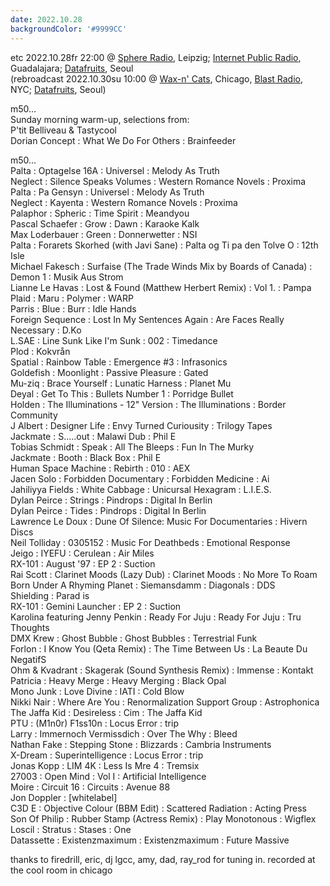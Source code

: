```yaml
---
date: 2022.10.28
backgroundColor: '#9999CC'
---
```


etc 2022.10.28fr 22:00 @ [Sphere Radio](http://www.sphere-radio.net/), Leipzig; [Internet Public Radio](http://www.internetpublicradio.live/), Guadalajara; [Datafruits](http://www.datafruits.fm/), Seoul  
(rebroadcast 2022.10.30su 10:00 @ [Wax-n' Cats](http://www.twitch.tv/waxncats), Chicago, [Blast Radio](https://blastradio.com/kimochisound), NYC; [Datafruits](http://www.datafruits.fm/), Seoul)  

m50...  
Sunday morning warm-up, selections from:  
P'tit Belliveau & Tastycool  
Dorian Concept : What We Do For Others : Brainfeeder  

m50...  
Palta : Optagelse 16A : Universel : Melody As Truth  
Neglect : Silence Speaks Volumes : Western Romance Novels : Proxima  
Palta : Pa Gensyn : Universel : Melody As Truth  
Neglect : Kayenta : Western Romance Novels : Proxima  
Palaphor : Spheric : Time Spirit : Meandyou  
Pascal Schaefer : Grow : Dawn : Karaoke Kalk  
Max Loderbauer : Green : Donnerwetter : NSI  
Palta : Forarets Skorhed (with Javi Sane) : Palta og Ti pa den Tolve O : 12th Isle  
Michael Fakesch : Surfaise (The Trade Winds Mix by Boards of Canada) : Demon 1 : Musik Aus Strom  
Lianne Le Havas : Lost & Found (Matthew Herbert Remix) : Vol 1. : Pampa  
Plaid : Maru : Polymer : WARP  
Parris : Blue : Burr : Idle Hands  
Foreign Sequence : Lost In My Sentences Again : Are Faces Really Necessary : D.Ko  
L.SAE : Line Sunk Like I'm Sunk : 002 : Timedance  
Plod : Kokvrån  
Spatial : Rainbow Table : Emergence #3 : Infrasonics  
Goldefish : Moonlight : Passive Pleasure : Gated  
Mu-ziq : Brace Yourself : Lunatic Harness : Planet Mu  
Deyal : Get To This : Bullets Number 1 : Porridge Bullet  
Holden : The Illuminations - 12" Version : The Illuminations : Border Community  
J Albert : Designer Life : Envy Turned Curiousity : Trilogy Tapes  
Jackmate : S.....out : Malawi Dub : Phil E  
Tobias Schmidt : Speak : All The Bleeps : Fun In The Murky  
Jackmate : Booth : Black Box : Phil E  
Human Space Machine : Rebirth : 010 : AEX  
Jacen Solo : Forbidden Documentary : Forbidden Medicine : Ai  
Jahiliyya Fields : White Cabbage : Unicursal Hexagram : L.I.E.S.  
Dylan Peirce : Strings : Pindrops : Digital In Berlin  
Dylan Peirce : Tides : Pindrops : Digital In Berlin  
Lawrence Le Doux : Dune Of Silence: Music For Documentaries : Hivern Discs  
Neil Tolliday : 0305152 : Music For Deathbeds : Emotional Response  
Jeigo : IYEFU : Cerulean : Air Miles  
RX-101 : August '97 : EP 2 : Suction  
Rai Scott : Clarinet Moods (Lazy Dub) : Clarinet Moods : No More To Roam  
Born Under A Rhyming Planet : Siemansdamm : Diagonals : DDS  
Shielding : Parad is  
RX-101 : Gemini Launcher : EP 2 : Suction  
Karolina featuring Jenny Penkin : Ready For Juju : Ready For Juju : Tru Thoughts  
DMX Krew : Ghost Bubble : Ghost Bubbles : Terrestrial Funk  
Forlon : I Know You (Qeta Remix) : The Time Between Us : La Beaute Du NegatifS  
Ohm & Kvadrant : Skagerak (Sound Synthesis Remix) : Immense : Kontakt  
Patricia : Heavy Merge : Heavy Merging : Black Opal  
Mono Junk : Love Divine : IATI : Cold Blow  
Nikki Nair : Where Are You : Renormalization Support Group : Astrophonica  
The Jaffa Kid : Desireless : Cim : The Jaffa Kid  
PTU : (M1n0r) F1ss10n : Locus Error : trip  
Larry : Immernoch Vermissdich : Over The Why : Bleed  
Nathan Fake : Stepping Stone : Blizzards : Cambria Instruments  
X-Dream : Superintelligence : Locus Error : trip  
Jonas Kopp : LIM 4K : Less Is Mre 4 : Tremsix  
27003 : Open Mind : Vol I : Artificial Intelligence  
Moire : Circuit 16 : Circuits : Avenue 88  
Jon Doppler : \[whitelabel\]  
C3D E : Objective Colour (BBM Edit) : Scattered Radiation : Acting Press  
Son Of Philip : Rubber Stamp (Actress Remix) : Play Monotonous : Wigflex  
Loscil : Stratus : Stases : One  
Datassette : Existenzmaximum : Existenzmaximum : Future Massive  

thanks to firedrill, eric, dj lgcc, amy, dad, ray\_rod for tuning in. recorded at the cool room in chicago